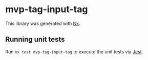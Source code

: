# mvp-tag-input-tag

This library was generated with [Nx](https://nx.dev).

## Running unit tests

Run `nx test mvp-tag-input-tag` to execute the unit tests via [Jest](https://jestjs.io).
